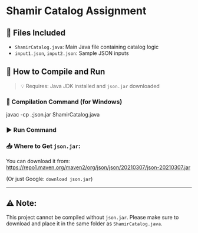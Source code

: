 # Shamir Catalog Assignment

## 📄 Files Included
- `ShamirCatalog.java`: Main Java file containing catalog logic
- `input1.json`, `input2.json`: Sample JSON inputs

  
## 🚀 How to Compile and Run

> 💡 Requires: Java JDK installed and `json.jar` downloaded

### 🔧 Compilation Command (for Windows)
javac -cp .;json.jar ShamirCatalog.java

### ▶️ Run Command

### 📥 Where to Get `json.jar`:
You can download it from:  
https://repo1.maven.org/maven2/org/json/json/20210307/json-20210307.jar

(Or just Google: `download json.jar`)

---

## ⚠️ Note:
This project cannot be compiled without `json.jar`. Please make sure to download and place it in the same folder as `ShamirCatalog.java`.

